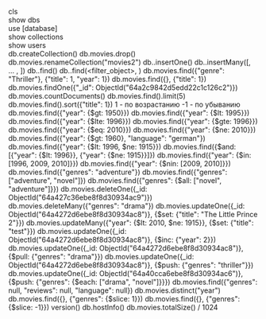 cls<br/>
show dbs<br/>
use [database]<br/>
show collections<br/>
show users<br/>
db.createCollection(<name>)
db.movies.drop()
db.movies.renameCollection("movies2")
db.<collection>.insertOne(<object>)
db.<collection>.insertMany([<object1>, ... , <objectN>]) 
db.<collection>.find()
db.<collection>.find(<filter_object>, <fields>) 
	db.movies.find({"genre": "Thriller"}, {"title": 1, "year": 1})
	db.movies.find({}, {"title": 1})
db.movies.findOne({"_id": ObjectId("64a2c9842d5edd22c1c126c2")})
db.movies.countDocuments()
db.movies.find().limit(5)
db.movies.find().sort({"title": 1})
	1 - по возрастанию
	-1 - по убыванию
db.movies.find({"year": {$gt: 1950}})
db.movies.find({"year": {$lt: 1995}})
db.movies.find({"year": {$lte: 1996}})
db.movies.find({"year": {$gte: 1996}})
db.movies.find({"year": {$eq: 2010}})
db.movies.find({"year": {$ne: 2010}})
db.movies.find({"year": {$gt: 1960}, "language": "german"})
db.movies.find({"year": {$lt: 1996, $ne: 1915}})
db.movies.find({$and: [{"year": {$lt: 1996}}, {"year": {$ne: 1915}}]})
db.movies.find({"year": {$in: [1996, 2009, 2010]}})
db.movies.find({"year": {$nin: [2009, 2010]}})
db.movies.find({"genres": "adventure"})
db.movies.find({"genres": ["adventure", "novel"]})
db.movies.find({"genres": {$all: ["novel", "adventure"]}})
db.movies.deleteOne({_id: ObjectId("64a427c36ebe8f8d30934ac9")})
db.movies.deleteMany({"genres": "drama"})
db.movies.updateOne({_id: ObjectId("64a4272d6ebe8f8d30934ac8")}, {$set: {"title": "The Little Prince 2"}})
db.movies.updateMany({"year": {$lt: 2010, $ne: 1915}}, {$set: {"title": "test"}})
db.movies.updateOne({_id: ObjectId("64a4272d6ebe8f8d30934ac8")}, {$inc: {"year": 2}})
db.movies.updateOne({_id: ObjectId("64a4272d6ebe8f8d30934ac8")}, {$pull: {"genres": "drama"}})
db.movies.updateOne({_id: ObjectId("64a4272d6ebe8f8d30934ac8")}, {$push: {"genres": "thriller"}})
db.movies.updateOne({_id: ObjectId("64a40cca6ebe8f8d30934ac6")}, {$push: {"genres": {$each: ["drama", "novel"]}}})
db.movies.find({"genres": null, "reviews": null, "language": null})
db.movies.distinct("year")
db.movies.find({}, {"genres": {$slice: 1}})
db.movies.find({}, {"genres": {$slice: -1}})
version()
db.hostInfo()
db.movies.totalSize() / 1024
